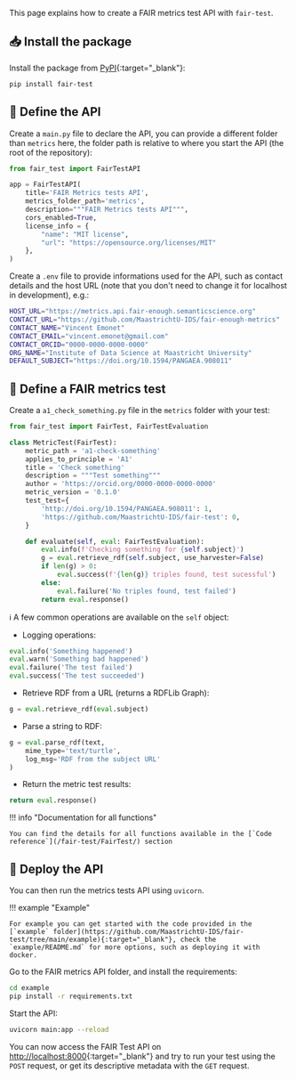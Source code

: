 This page explains how to create a FAIR metrics test API with `fair-test`.

## 📥 Install the package

Install the package from [PyPI](https://pypi.org/project/fair-test/){:target="_blank"}:

```bash
pip install fair-test
```


## 📝 Define the API

Create a `main.py` file to declare the API, you can provide a different folder than `metrics` here, the folder path is relative to where you start the API (the root of the repository):

```python title="main.py"
from fair_test import FairTestAPI

app = FairTestAPI(
    title='FAIR Metrics tests API',
    metrics_folder_path='metrics',
    description="""FAIR Metrics tests API""",
    cors_enabled=True,
    license_info = {
        "name": "MIT license",
        "url": "https://opensource.org/licenses/MIT"
    },
)
```

Create a `.env` file to provide informations used for the API, such as contact details and the host URL (note that you don't need to change it for localhost in development), e.g.:

```bash title=".env"
HOST_URL="https://metrics.api.fair-enough.semanticscience.org"
CONTACT_URL="https://github.com/MaastrichtU-IDS/fair-enough-metrics"
CONTACT_NAME="Vincent Emonet"
CONTACT_EMAIL="vincent.emonet@gmail.com"
CONTACT_ORCID="0000-0000-0000-0000"
ORG_NAME="Institute of Data Science at Maastricht University"
DEFAULT_SUBJECT="https://doi.org/10.1594/PANGAEA.908011"
```

## 🎯 Define a FAIR metrics test

Create a `a1_check_something.py` file in the `metrics` folder with your test:

````python title="metrics/a1_check_something.py"
from fair_test import FairTest, FairTestEvaluation

class MetricTest(FairTest):
    metric_path = 'a1-check-something'
    applies_to_principle = 'A1'
    title = 'Check something'
    description = """Test something"""
    author = 'https://orcid.org/0000-0000-0000-0000'
    metric_version = '0.1.0'
    test_test={
        'http://doi.org/10.1594/PANGAEA.908011': 1,
        'https://github.com/MaastrichtU-IDS/fair-test': 0,
    }

    def evaluate(self, eval: FairTestEvaluation):
        eval.info(f'Checking something for {self.subject}')
        g = eval.retrieve_rdf(self.subject, use_harvester=False)
        if len(g) > 0:
            eval.success(f'{len(g)} triples found, test sucessful')
        else:
            eval.failure('No triples found, test failed')
        return eval.response()
````

ℹ️ A few common operations are available on the `self` object:

* Logging operations: 
```python
eval.info('Something happened')
eval.warn('Something bad happened')
eval.failure('The test failed')
eval.success('The test succeeded')
```

* Retrieve RDF from a URL (returns a RDFLib Graph): 

```python
g = eval.retrieve_rdf(eval.subject)
```

* Parse a string to RDF:

```python
g = eval.parse_rdf(text, 
    mime_type='text/turtle', 
    log_msg='RDF from the subject URL'
)
```

* Return the metric test results:

```python
return eval.response()
```

!!! info "Documentation for all functions"

    You can find the details for all functions available in the [`Code reference`](/fair-test/FairTest/) section


## 🦄 Deploy the API

You can then run the metrics tests API using `uvicorn`.

!!! example "Example"

	For example you can get started with the code provided in the  [`example` folder](https://github.com/MaastrichtU-IDS/fair-test/tree/main/example){:target="_blank"}, check the `example/README.md` for more options, such as deploying it with docker.

Go to the FAIR metrics API folder, and install the requirements:

```bash
cd example
pip install -r requirements.txt
```

Start the API:

```bash
uvicorn main:app --reload
```

You can now access the FAIR Test API on [http://localhost:8000](http://localhost:8000){:target="_blank"} and try to run your test using the `POST` request, or  get its descriptive metadata with the `GET` request.

